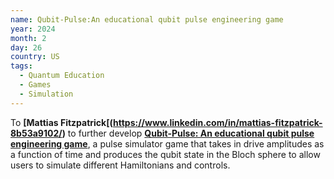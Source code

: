 ```yaml
---
name: Qubit-Pulse:An educational qubit pulse engineering game
year: 2024
month: 2
day: 26
country: US
tags:
  - Quantum Education
  - Games
  - Simulation
---
```

To **[Mattias Fitzpatrick[(https://www.linkedin.com/in/mattias-fitzpatrick-8b53a9102/)** to further develop **[Qubit-Pulse: An educational qubit pulse engineering game](https://github.com/mvwf/qublitz)**, a pulse simulator game that takes in drive amplitudes as a function of time and produces the qubit state in the Bloch sphere to allow users to simulate different Hamiltonians and controls. 
